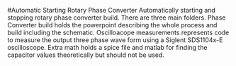 #Automatic Starting Rotary Phase Converter
Automatically starting and stopping rotary phase converter build.  There are three main folders.  Phase Converter build holds the powerpoint describing the whole process and build including the schematic.  Oscilloacope measurements represents code to measure the output three phase wave form using a Siglent SDS1104x-E oscilloscope.  Extra math holds a spice file and matlab for finding the capacitor values theoretically but should not be used.
